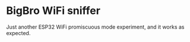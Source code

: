 # BigBro WiFi sniffer

Just another ESP32 WiFi promiscuous mode experiment, and it works as expected.